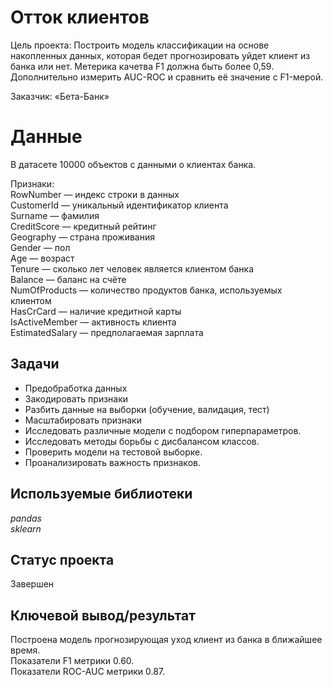 # Отток клиентов
Цель проекта: Построить модель классификации на основе накопленных данных, которая бедет прогнозировать уйдет клиент из банка или нет. Метерика качетва F1 должна быть более 0,59. Дополнительно измерить AUC-ROC и сравнить её значение с F1-мерой.

Заказчик: «Бета-Банк»

# Данные
В датасете 10000 объектов c данными о клиентах банка.

Признаки:  
RowNumber — индекс строки в данных  
CustomerId — уникальный идентификатор клиента  
Surname — фамилия  
CreditScore — кредитный рейтинг  
Geography — страна проживания  
Gender — пол  
Age — возраст  
Tenure — сколько лет человек является клиентом банка  
Balance — баланс на счёте  
NumOfProducts — количество продуктов банка, используемых клиентом  
HasCrCard — наличие кредитной карты  
IsActiveMember — активность клиента  
EstimatedSalary — предполагаемая зарплата  

## Задачи
- Предобработка данных
- Закодировать признаки
- Разбить данные на выборки (обучение, валидация, тест)
- Масштабировать признаки 
- Исследовать различные модели с подбором гиперпараметров.
- Исследовать методы борьбы с дисбалансом классов.
- Проверить модели на тестовой выборке.
- Проанализировать важность признаков.

## Используемые библиотеки
*pandas*  
*sklearn*

## Статус проекта
Завершен

## Ключевой вывод/результат
Построена модель прогнозирующая уход клиент из банка в ближайшее время.   
Показатели F1 метрики 0.60.  
Показатели ROC-AUC метрики 0.87.
